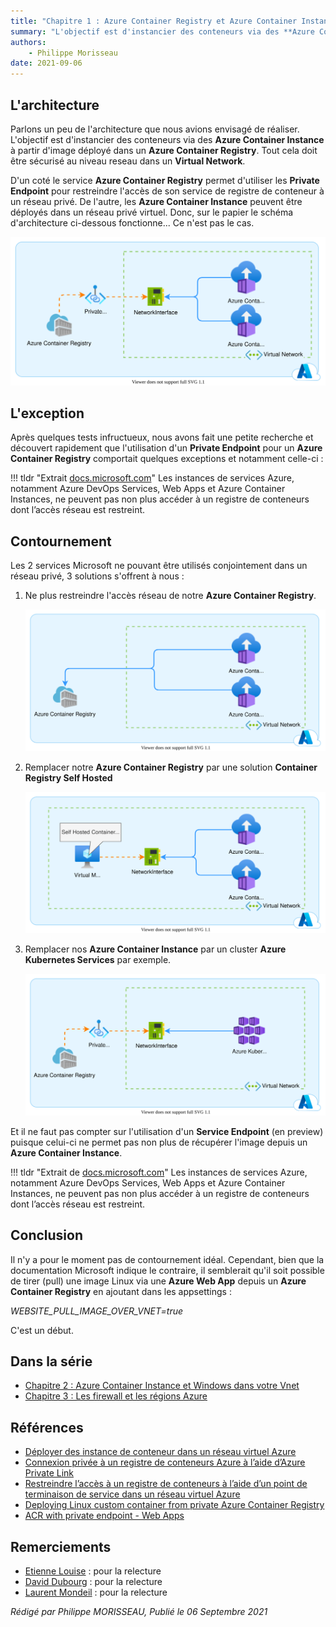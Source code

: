 ```yaml
---
title: "Chapitre 1 : Azure Container Registry et Azure Container Instance dans votre Vnet"
summary: "L'objectif est d'instancier des conteneurs via des **Azure Container Instance** à partir d'image déployé dans un **Azure Container Registry**. Tout cela doit être sécurisé au niveau reseau dans un **Virtual Network**."
authors:
    - Philippe Morisseau
date: 2021-09-06
---
```

## L'architecture

Parlons un peu de l'architecture que nous avions envisagé de réaliser.
L'objectif est d'instancier des conteneurs via des **Azure Container Instance** à partir d'image déployé dans un **Azure Container Registry**. Tout cela doit être sécurisé au niveau reseau dans un **Virtual Network**.

D'un coté le service **Azure Container Registry** permet d'utiliser les **Private Endpoint** pour restreindre l'accès de son service de registre de conteneur à un réseau privé.
De l'autre, les **Azure Container Instance** peuvent être déployés dans un réseau privé virtuel.
Donc, sur le papier le schéma d'architecture ci-dessous fonctionne... Ce n'est pas le cas.

![archi 1](../../img/azureException.acrAndAciWithVnet.svg)

## L'exception

Après quelques tests infructueux, nous avons fait une petite recherche et découvert rapidement que l'utilisation d'un **Private Endpoint** pour un **Azure Container Registry** comportait quelques exceptions et notamment celle-ci : 

!!! tldr "Extrait [docs.microsoft.com](https://docs.microsoft.com/fr-fr/azure/container-registry/container-registry-private-link)"
    Les instances de services Azure, notamment Azure DevOps Services, Web Apps et Azure Container Instances, ne peuvent pas non plus accéder à un registre de conteneurs dont l’accès réseau est restreint.

## Contournement

Les 2 services Microsoft ne pouvant être utilisés conjointement dans un réseau privé, 3 solutions s'offrent à nous :

1. Ne plus restreindre l'accès réseau de notre **Azure Container Registry**.
   
   ![archi 2](../../img/azureException.acrAndAciWithVnet1.svg)

2. Remplacer notre **Azure Container Registry** par une solution **Container Registry Self Hosted** 
   
   ![archi 3](../../img/azureException.acrAndAciWithVnet2.svg)

3. Remplacer nos **Azure Container Instance** par un cluster **Azure Kubernetes Services** par exemple.
   
   ![archi 3](../../img/azureException.acrAndAciWithVnet3.svg)

Et il ne faut pas compter sur l'utilisation d'un **Service Endpoint** (en preview) puisque celui-ci ne permet pas non plus de récupérer l'image depuis un **Azure Container Instance**.

!!! tldr "Extrait de [docs.microsoft.com](https://docs.microsoft.com/fr-fr/azure/container-registry/container-registry-vnet#preview-limitations)"
    Les instances de services Azure, notamment Azure DevOps Services, Web Apps et Azure Container Instances, ne peuvent pas non plus accéder à un registre de conteneurs dont l’accès réseau est restreint.

## Conclusion

Il n'y a pour le moment pas de contournement idéal. 
Cependant, bien que la documentation Microsoft indique le contraire, il semblerait qu'il soit possible de tirer (pull) une image Linux via une **Azure Web App** depuis un **Azure Container Registry** en ajoutant dans les appsettings :

_WEBSITE_PULL_IMAGE_OVER_VNET=true_

C'est un début.

## Dans la série

- [Chapitre 2 : Azure Container Instance et Windows dans votre Vnet](../02.azureException.aciWindowsWithVnet/)
- [Chapitre 3 : Les firewall et les régions Azure](../03.azureException.firewallAndRegion.md)
  
## Références

- [Déployer des instance de conteneur dans un réseau virtuel Azure](https://docs.microsoft.com/fr-fr/azure/container-instances/container-instances-vnet)
- [Connexion privée à un registre de conteneurs Azure à l’aide d’Azure Private Link](https://docs.microsoft.com/fr-fr/azure/container-registry/container-registry-private-link)
- [Restreindre l’accès à un registre de conteneurs à l’aide d’un point de terminaison de service dans un réseau virtuel Azure](https://docs.microsoft.com/fr-fr/azure/container-registry/container-registry-vnet#preview-limitations)
- [Deploying Linux custom container from private Azure Container Registry](https://azure.github.io/AppService/2021/07/03/Linux-container-from-ACR-with-private-endpoint.html)
- [ACR with private endpoint - Web Apps](https://github.com/MicrosoftDocs/azure-docs/issues/78210)

## Remerciements

- [Etienne Louise](https://www.linkedin.com/in/etienne-louise-78154063/) : pour la relecture
- [David Dubourg](https://www.linkedin.com/in/dubourg-david-7413779/) : pour la relecture
- [Laurent Mondeil](https://www.linkedin.com/in/laurent-mondeil-0a87a743/) : pour la relecture

_Rédigé par Philippe MORISSEAU, Publié le 06 Septembre 2021_
